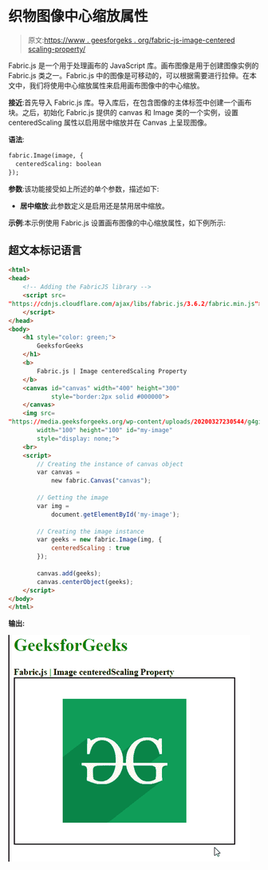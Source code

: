 # 织物图像中心缩放属性

> 原文:[https://www . geesforgeks . org/fabric-js-image-centered scaling-property/](https://www.geeksforgeeks.org/fabric-js-image-centeredscaling-property/)

Fabric.js 是一个用于处理画布的 JavaScript 库。画布图像是用于创建图像实例的 Fabric.js 类之一。Fabric.js 中的图像是可移动的，可以根据需要进行拉伸。在本文中，我们将使用中心缩放属性来启用画布图像中的中心缩放。

**接近**:首先导入 Fabric.js 库。导入库后，在包含图像的主体标签中创建一个画布块。之后，初始化 Fabric.js 提供的 canvas 和 Image 类的一个实例，设置 centeredScaling 属性以启用居中缩放并在 Canvas 上呈现图像。

**语法**:

```html
fabric.Image(image, {
  centeredScaling: boolean
});
```

**参数**:该功能接受如上所述的单个参数，描述如下:

*   **居中缩放**:此参数定义是启用还是禁用居中缩放。

**示例**:本示例使用 Fabric.js 设置画布图像的中心缩放属性，如下例所示:

## 超文本标记语言

```html
<html>
<head> 
    <!-- Adding the FabricJS library -->
    <script src= 
"https://cdnjs.cloudflare.com/ajax/libs/fabric.js/3.6.2/fabric.min.js"> 
    </script> 
</head> 
<body> 
    <h1 style="color: green;"> 
        GeeksforGeeks 
    </h1> 
    <b> 
        Fabric.js | Image centeredScaling Property 
    </b> 
    <canvas id="canvas" width="400" height="300"
            style="border:2px solid #000000"> 
    </canvas> 
    <img src= 
"https://media.geeksforgeeks.org/wp-content/uploads/20200327230544/g4gicon.png"
        width="100" height="100" id="my-image"
        style="display: none;"> 
    <br>
    <script> 
        // Creating the instance of canvas object 
        var canvas =
            new fabric.Canvas("canvas"); 

        // Getting the image 
        var img =
            document.getElementById('my-image'); 

        // Creating the image instance 
        var geeks = new fabric.Image(img, {
            centeredScaling : true
        }); 

        canvas.add(geeks); 
        canvas.centerObject(geeks); 
    </script> 
</body> 
</html>
```

**输出:**

![](img/6f4c2a5c6509a07804ef84220e92073c.png)
